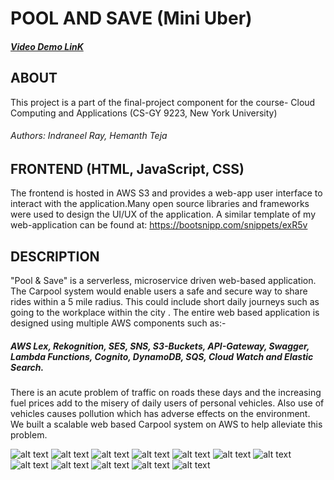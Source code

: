 # POOL AND SAVE (Mini Uber)
##### [Video Demo LinK](https://youtu.be/ggagQbUG2p4)
## ABOUT
This project is a part of the final-project component for the course- Cloud Computing and Applications (CS-GY 9223, New York University) 
###### Authors: Indraneel Ray, Hemanth Teja
## FRONTEND (HTML, JavaScript, CSS)
The frontend is hosted in AWS S3 and provides a web-app user interface to interact with the application.Many  open source libraries and frameworks were used to design the UI/UX of the application. A similar template of my web-application can be found at: https://bootsnipp.com/snippets/exR5v
## DESCRIPTION
"Pool & Save" is a serverless, microservice driven web-based application. The Carpool system would enable users a safe and secure way to share rides within a 5 mile radius. This could include short daily journeys such as going to the workplace within the city . The entire web based application is designed using multiple AWS components such as:-
##### AWS Lex, Rekognition, SES, SNS, S3-Buckets, API-Gateway, Swagger, Lambda Functions, Cognito, DynamoDB, SQS, Cloud Watch and Elastic Search.

There is an acute problem of traffic on roads these days and the increasing fuel prices add to the misery of daily users of personal vehicles. Also use of vehicles causes pollution which has adverse effects on the environment. We built a scalable web based Carpool system on AWS to help alleviate this problem.
 
![alt text](https://github.com/HemanthTejaY/AWS---Pool-Save---Mini-Uber/blob/master/project-images/1.jpg)
![alt text](https://github.com/HemanthTejaY/AWS---Pool-Save---Mini-Uber/blob/master/project-images/2.jpg)
![alt text](https://github.com/HemanthTejaY/AWS---Pool-Save---Mini-Uber/blob/master/project-images/3.jpg)
![alt text](https://github.com/HemanthTejaY/AWS---Pool-Save---Mini-Uber/blob/master/project-images/4.jpg)
![alt text](https://github.com/HemanthTejaY/AWS---Pool-Save---Mini-Uber/blob/master/project-images/5.jpg)
![alt text](https://github.com/HemanthTejaY/AWS---Pool-Save---Mini-Uber/blob/master/project-images/6.jpg)
![alt text](https://github.com/HemanthTejaY/AWS---Pool-Save---Mini-Uber/blob/master/project-images/7.jpg)
![alt text](https://github.com/HemanthTejaY/AWS---Pool-Save---Mini-Uber/blob/master/project-images/8.jpg)
![alt text](https://github.com/HemanthTejaY/AWS---Pool-Save---Mini-Uber/blob/master/project-images/9.jpg)
![alt text](https://github.com/HemanthTejaY/AWS---Pool-Save---Mini-Uber/blob/master/project-images/10.jpg)
![alt text](https://github.com/HemanthTejaY/AWS---Pool-Save---Mini-Uber/blob/master/project-images/11.jpg)
![alt text](https://github.com/HemanthTejaY/AWS---Pool-Save---Mini-Uber/blob/master/project-images/12.jpg)




